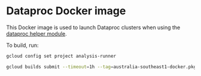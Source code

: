 # Dataproc Docker image

This Docker image is used to launch Dataproc clusters when using the
[dataproc helper module](../analysis_runner/dataproc.py).

To build, run:

```sh
gcloud config set project analysis-runner

gcloud builds submit --timeout=1h --tag=australia-southeast1-docker.pkg.dev/analysis-runner/images/dataproc:hail-0.2.85 .
```
